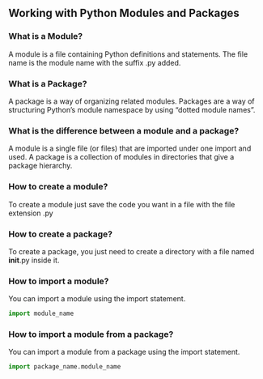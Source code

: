## Working with Python Modules and Packages

### What is a Module?
A module is a file containing Python definitions and statements. The file name is the module name with the suffix .py added.

### What is a Package?
A package is a way of organizing related modules. Packages are a way of structuring Python’s module namespace by using “dotted module names”.

### What is the difference between a module and a package?
A module is a single file (or files) that are imported under one import and used. A package is a collection of modules in directories that give a package hierarchy.

### How to create a module?
To create a module just save the code you want in a file with the file extension .py

### How to create a package?
To create a package, you just need to create a directory with a file named __init__.py inside it.

### How to import a module?
You can import a module using the import statement.

```python
import module_name
```

### How to import a module from a package?
You can import a module from a package using the import statement.

```python
import package_name.module_name
```